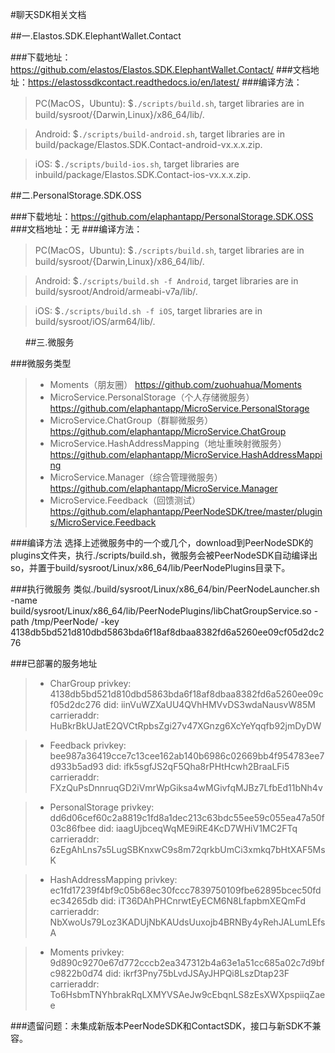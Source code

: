 #聊天SDK相关文档 

##一.Elastos.SDK.ElephantWallet.Contact

###下载地址：https://github.com/elastos/Elastos.SDK.ElephantWallet.Contact/
###文档地址：https://elastossdkcontact.readthedocs.io/en/latest/
###编译方法：

> PC(MacOS，Ubuntu): $`./scripts/build.sh`, target libraries are in build/sysroot/{Darwin,Linux}/x86_64/lib/.

> Android:           $`./scripts/build-android.sh`, target libraries are in build/package/Elastos.SDK.Contact-android-vx.x.x.zip.

> iOS:               $`./scripts/build-ios.sh`, target libraries are inbuild/package/Elastos.SDK.Contact-ios-vx.x.x.zip.


##二.PersonalStorage.SDK.OSS

###下载地址：https://github.com/elaphantapp/PersonalStorage.SDK.OSS
###文档地址：无
###编译方法：

> PC(MacOS，Ubuntu): $`./scripts/build.sh`, target libraries are in build/sysroot/{Darwin,Linux}/x86_64/lib/.

> Android:           $`./scripts/build.sh -f Android`, target libraries are in build/sysroot/Android/armeabi-v7a/lib/.

> iOS:               $`./scripts/build.sh -f iOS`, target libraries are in build/sysroot/iOS/arm64/lib/.

     
##三.微服务

###微服务类型
> - Moments（朋友圈）
    https://github.com/zuohuahua/Moments
> - MicroService.PersonalStorage（个人存储微服务）
    https://github.com/elaphantapp/MicroService.PersonalStorage
> - MicroService.ChatGroup（群聊微服务）
    https://github.com/elaphantapp/MicroService.ChatGroup
> - MicroService.HashAddressMapping（地址重映射微服务）
    https://github.com/elaphantapp/MicroService.HashAddressMapping
> - MicroService.Manager（综合管理微服务）
    https://github.com/elaphantapp/MicroService.Manager
> - MicroService.Feedback（回馈测试）
    https://github.com/elaphantapp/PeerNodeSDK/tree/master/plugins/MicroService.Feedback


###编译方法
    选择上述微服务中的一个或几个，download到PeerNodeSDK的plugins文件夹，执行./scripts/build.sh，微服务会被PeerNodeSDK自动编译出so，并置于build/sysroot/Linux/x86_64/lib/PeerNodePlugins目录下。

###执行微服务
    类似./build/sysroot/Linux/x86_64/bin/PeerNodeLauncher.sh -name build/sysroot/Linux/x86_64/lib/PeerNodePlugins/libChatGroupService.so -path /tmp/PeerNode/ -key 4138db5bd521d810dbd5863bda6f18af8dbaa8382fd6a5260ee09cf05d2dc276 

###已部署的服务地址
> - CharGroup
    privkey:	4138db5bd521d810dbd5863bda6f18af8dbaa8382fd6a5260ee09cf05d2dc276
	did:	iinVuWZXaUU4QVhHMVvDS3wdaNausvW85M
	carrieraddr:	HuBkrBkUJatE2QVCtRpbsZgi27v47XGnzg6XcYeYqqfb92jmDyDW

> - Feedback
    privkey:	bee987a36419cce7c13cee162ab140b6986c02669bb4f954783ee7d933b5ad93
	did:	ifk5sgfJS2qF5Qha8rPHtHcwh2BraaLFi5
	carrieraddr:	FXzQuPsDnnruqGD2iVmrWpGiksa4wMGivfqMJBz7LfbEd11bNh4v

> - PersonalStorage
    privkey:	dd6d06cef60c2a8819c1fd8a1dec213c63bdc55ee59c055ea47a50f03c86fbee
	did:	iaagUjbceqWqME9iRE4KcD7WHiV1MC2FTq
	carrieraddr:	6zEgAhLns7s5LugSBKnxwC9s8m72qrkbUmCi3xmkq7bHtXAF5MsK

> - HashAddressMapping
    privkey:	ec1fd17239f4bf9c05b68ec30fccc7839750109fbe62895bcec50fdec34265db
	did:	iT36DAhPHCnrwtEyECM6N8LfapbmXEQmFd
	carrieraddr:	NbXwoUs79Loz3KADUjNbKAUdsUuxojb4BRNBy4yRehJALumLEfsA

> - Moments
    privkey:	9d890c9270e67d772cccb2ea347312b4a63e1a51cc685a02c7d9bfc9822b0d74
	did:	ikrf3Pny75bLvdJSAyJHPQi8LszDtap23F
	carrieraddr:	To6HsbmTNYhbrakRqLXMYVSAeJw9cEbqnLS8zEsXWXpspiiqZaee


###遗留问题：未集成新版本PeerNodeSDK和ContactSDK，接口与新SDK不兼容。
